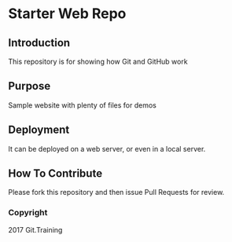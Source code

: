 # Starter Web Repo

## Introduction

This repository is for showing how Git and GitHub work

## Purpose

Sample website with plenty of files for demos

## Deployment

It can be deployed on a web server, or even in a local server.

## How To Contribute

Please fork this repository and then issue Pull Requests for review.

### Copyright

2017 Git.Training
